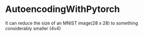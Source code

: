 # AutoencodingWithPytorch
It can reduce the size of an MNIST image(28 x 28) to something considerably smaller (4v4)

